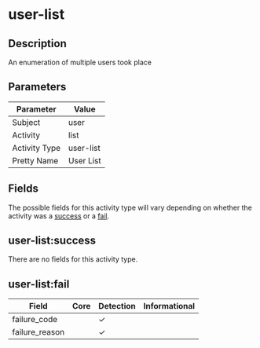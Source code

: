 user-list
=========

Description
-----------
An enumeration of multiple users took place

Parameters
----------
| Parameter     | Value     |
| ------------- | --------- |
| Subject       | user      |
| Activity      | list      |
| Activity Type | user-list |
| Pretty Name   | User List |


Fields
------

The possible fields for this activity type will vary depending on whether the activity was a [success](#user-listsuccess) or a [fail](#user-listfail).


user-list:success
-----------------

There are no fields for this activity type.


user-list:fail
--------------

| Field          | Core | Detection | Informational |
| -------------- | ---- | --------- | ------------- |
| failure_code   |      | &#10003;  |               |
| failure_reason |      | &#10003;  |               |